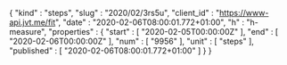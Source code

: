 {
  "kind" : "steps",
  "slug" : "2020/02/3rs5u",
  "client_id" : "https://www-api.jvt.me/fit",
  "date" : "2020-02-06T08:00:01.772+01:00",
  "h" : "h-measure",
  "properties" : {
    "start" : [ "2020-02-05T00:00:00Z" ],
    "end" : [ "2020-02-06T00:00:00Z" ],
    "num" : [ "9956" ],
    "unit" : [ "steps" ],
    "published" : [ "2020-02-06T08:00:01.772+01:00" ]
  }
}
